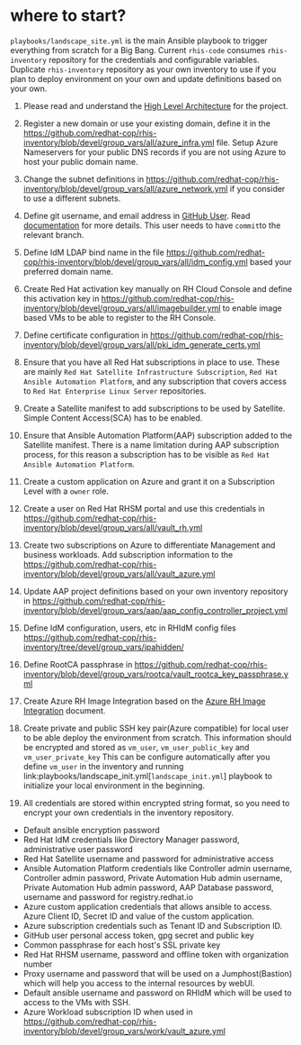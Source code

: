 # where to start?
`playbooks/landscape_site.yml` is the main Ansible playbook to trigger everything from scratch for a Big Bang. Current `rhis-code` consumes `rhis-inventory` repository for the credentials and configurable variables. Duplicate `rhis-inventory` repository as your own inventory to use if you plan to deploy environment on your own and update definitions based on your own.

1. Please read and understand the [High Level Architecture](https://docs.showroom.run/network_design/) for the project.

2. Register a new domain or use your existing domain, define it in the https://github.com/redhat-cop/rhis-inventory/blob/devel/group_vars/all/azure_infra.yml file. Setup Azure Nameservers for your public DNS records if you are not using Azure to host your public domain name.

3. Change the subnet definitions in https://github.com/redhat-cop/rhis-inventory/blob/devel/group_vars/all/azure_network.yml if you consider to use a different subnets.

4. Define git username, and email address in [GitHub User](https://github.com/redhat-cop/rhis-inventory/blob/devel/group_vars/all/git_repo_commit.yml). Read [documentation](https://docs.showroom.run/github_user/) for more details. This user needs to have `commit`to the relevant branch.

5. Define IdM LDAP bind name in the file https://github.com/redhat-cop/rhis-inventory/blob/devel/group_vars/all/idm_config.yml based your preferred domain name.

6. Create Red Hat activation key manually on RH Cloud Console and define this activation key in https://github.com/redhat-cop/rhis-inventory/blob/devel/group_vars/all/imagebuilder.yml to enable image based VMs to be able to register to the RH Console.

7. Define certificate configuration in https://github.com/redhat-cop/rhis-inventory/blob/devel/group_vars/all/pki_idm_generate_certs.yml

8. Ensure that you have all Red Hat subscriptions in place to use. These are mainly `Red Hat Satellite Infrastructure Subscription`, `Red Hat Ansible Automation Platform`, and any subscription that covers access to `Red Hat Enterprise Linux Server` repositories.

9. Create a Satellite manifest to add subscriptions to be used by Satellite. Simple Content Access(SCA) has to be enabled.

10. Ensure that Ansible Automation Platform(AAP) subscription added to the Satellite manifest. There is a name limitation during AAP subscription process, for this reason a subscription has to be visible as `Red Hat Ansible Automation Platform`.

11. Create a custom application on Azure and grant it on a Subscription Level with a `owner` role.

12. Create a user on Red Hat RHSM portal and use this credentials in https://github.com/redhat-cop/rhis-inventory/blob/devel/group_vars/all/vault_rh.yml

13. Create two subscriptions on Azure to differentiate Management and business workloads. Add subscription information to the https://github.com/redhat-cop/rhis-inventory/blob/devel/group_vars/all/vault_azure.yml

14. Update AAP project definitions based on your own inventory repository in https://github.com/redhat-cop/rhis-inventory/blob/devel/group_vars/aap/aap_config_controller_project.yml

15. Define IdM configuration, users, etc in RHIdM config files https://github.com/redhat-cop/rhis-inventory/tree/devel/group_vars/ipahidden/

16. Define RootCA passphrase in https://github.com/redhat-cop/rhis-inventory/blob/devel/group_vars/rootca/vault_rootca_key_passphrase.yml

17. Create Azure RH Image Integration based on the [Azure RH Image Integration](https://docs.showroom.run/azure_rhib_integration/) document.

18. Create private and public SSH key pair(Azure compatible) for local user to be able deploy the environment from scratch. This information should be encrypted and stored as `vm_user`, `vm_user_public_key` and `vm_user_private_key` This can be configure automatically after you define `vm_user` in the inventory and running link:playbooks/landscape_init.yml[`landscape_init.yml`] playbook to initialize your local environment in the beginning.

19. All credentials are stored within encrypted string format, so you need to encrypt your own credentials in the inventory repository.

* Default ansible encryption password
* Red Hat IdM credentials like Directory Manager password, administrative user password
* Red Hat Satellite username and password for administrative access
* Ansible Automation Platform credentials like Controller admin username, Controller admin password, Private Automation Hub admin username, Private Automation Hub admin password, AAP Database password, username and password for registry.redhat.io
* Azure custom application credentials that allows ansible to access. Azure Client ID, Secret ID and value of the custom application.
* Azure subscription credentials such as Tenant ID and Subscription ID.
* GitHub user personal access token, gpg secret and public key
* Common passphrase for each host's SSL private key
* Red Hat RHSM username, password and offline token with organization number
* Proxy username and password that will be used on a Jumphost(Bastion) which will help you access to the internal resources by webUI.
* Default ansible username and password on RHIdM which will be used to access to the VMs with SSH.
* Azure Workload subscription ID when used in https://github.com/redhat-cop/rhis-inventory/blob/devel/group_vars/work/vault_azure.yml
